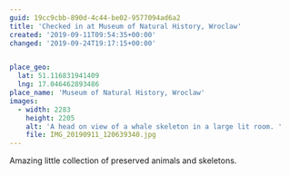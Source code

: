 ```yaml
---
guid: 19cc9cbb-890d-4c44-be02-9577094ad6a2
title: 'Checked in at Museum of Natural History, Wroclaw'
created: '2019-09-11T09:54:35+00:00'
changed: '2019-09-24T19:17:15+00:00'


place_geo:
  lat: 51.116831941409
  lng: 17.046462893486
place_name: 'Museum of Natural History, Wroclaw'
images:
  - width: 2283
    height: 2205
    alt: 'A head on view of a whale skeleton in a large lit room. '
    file: IMG_20190911_120639340.jpg
---
```


Amazing little collection of preserved animals and skeletons. 
